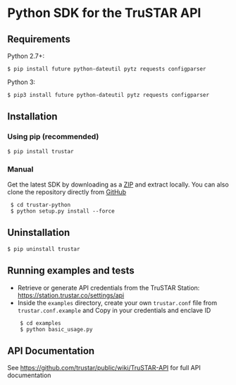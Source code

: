 # Python SDK for the TruSTAR API 

## Requirements 
Python 2.7+:
  ```shell
  $ pip install future python-dateutil pytz requests configparser
  ``` 
Python 3:
  ```shell
  $ pip3 install future python-dateutil pytz requests configparser
  ``` 
  
## Installation

### Using pip (recommended)
  ```shell
  $ pip install trustar
  ``` 
### Manual
Get the latest SDK by downloading as a [ZIP](https://github.com/trustar/trustar-python/archive/master.zip) and extract locally.  You can also clone the repository directly from [GitHub](https://github.com/trustar/trustar-python)
  ```shell   
   $ cd trustar-python
   $ python setup.py install --force
   ```
 
## Uninstallation
```shell
$ pip uninstall trustar
```

## Running examples and tests
- Retrieve or generate API credentials from the TruSTAR Station: https://station.trustar.co/settings/api
- Inside the `examples` directory, create your own `trustar.conf` file from `trustar.conf.example` and Copy in your credentials and enclave ID 

```shell
    $ cd examples
    $ python basic_usage.py
```
## API Documentation

See https://github.com/trustar/public/wiki/TruSTAR-API for full API documentation
